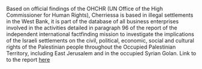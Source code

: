 Based on official findings of the OHCHR (UN Office of the High Commissioner for Human Rights), Cherriessa is based in illegal settlements in the West Bank, it is part of the database of all business enterprises involved in the activities detailed in paragraph 96 of the report of the independent international factfinding mission to investigate the implications of the Israeli settlements on the civil, political, economic, social and cultural rights of the Palestinian people throughout the Occupied Palestinian Territory, including East Jerusalem and in the occupied Syrian Golan. Link to to the report [here](https://reliefweb.int/report/occupied-palestinian-territory/ohchr-update-database-all-business-enterprises-involved-activities-detailed-paragraph-96-report-independent-international-fact-finding-mission-30-june-2023)
